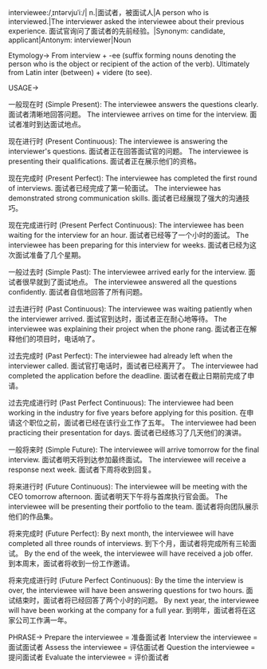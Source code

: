 interviewee:/ˌɪntərvjuˈiː/| n.|面试者，被面试人|A person who is interviewed.|The interviewer asked the interviewee about their previous experience.  面试官询问了面试者的先前经验。|Synonym: candidate, applicant|Antonym: interviewer|Noun

Etymology->
From interview + -ee (suffix forming nouns denoting the person who is the object or recipient of the action of the verb). Ultimately from Latin inter (between) + videre (to see).

USAGE->

一般现在时 (Simple Present):
The interviewee answers the questions clearly. 面试者清晰地回答问题。
The interviewee arrives on time for the interview. 面试者准时到达面试地点。

现在进行时 (Present Continuous):
The interviewee is answering the interviewer's questions. 面试者正在回答面试官的问题。
The interviewee is presenting their qualifications. 面试者正在展示他们的资格。

现在完成时 (Present Perfect):
The interviewee has completed the first round of interviews. 面试者已经完成了第一轮面试。
The interviewee has demonstrated strong communication skills. 面试者已经展现了强大的沟通技巧。

现在完成进行时 (Present Perfect Continuous):
The interviewee has been waiting for the interview for an hour. 面试者已经等了一个小时的面试。
The interviewee has been preparing for this interview for weeks. 面试者已经为这次面试准备了几个星期。

一般过去时 (Simple Past):
The interviewee arrived early for the interview. 面试者很早就到了面试地点。
The interviewee answered all the questions confidently. 面试者自信地回答了所有问题。

过去进行时 (Past Continuous):
The interviewee was waiting patiently when the interviewer arrived.  面试官到达时，面试者正在耐心地等待。
The interviewee was explaining their project when the phone rang. 面试者正在解释他们的项目时，电话响了。

过去完成时 (Past Perfect):
The interviewee had already left when the interviewer called. 面试官打电话时，面试者已经离开了。
The interviewee had completed the application before the deadline. 面试者在截止日期前完成了申请。

过去完成进行时 (Past Perfect Continuous):
The interviewee had been working in the industry for five years before applying for this position.  在申请这个职位之前，面试者已经在该行业工作了五年。
The interviewee had been practicing their presentation for days. 面试者已经练习了几天他们的演讲。


一般将来时 (Simple Future):
The interviewee will arrive tomorrow for the final interview. 面试者明天将到达参加最终面试。
The interviewee will receive a response next week. 面试者下周将收到回复。

将来进行时 (Future Continuous):
The interviewee will be meeting with the CEO tomorrow afternoon. 面试者明天下午将与首席执行官会面。
The interviewee will be presenting their portfolio to the team. 面试者将向团队展示他们的作品集。

将来完成时 (Future Perfect):
By next month, the interviewee will have completed all three rounds of interviews. 到下个月，面试者将完成所有三轮面试。
By the end of the week, the interviewee will have received a job offer. 到本周末，面试者将收到一份工作邀请。


将来完成进行时 (Future Perfect Continuous):
By the time the interview is over, the interviewee will have been answering questions for two hours.  面试结束时，面试者将已经回答了两个小时的问题。
By next year, the interviewee will have been working at the company for a full year. 到明年，面试者将在这家公司工作满一年。


PHRASE->
Prepare the interviewee = 准备面试者
Interview the interviewee = 面试面试者
Assess the interviewee = 评估面试者
Question the interviewee =  提问面试者
Evaluate the interviewee = 评价面试者
